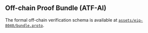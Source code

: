 
## Off-chain Proof Bundle (ATF-AI)
The formal off-chain verification schema is available at [`assets/eip-8040/bundle.proto`](../assets/eip-8040/bundle.proto).
